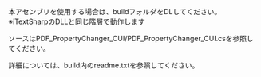 本アセンブリを使用する場合は、buildフォルダをDLしてください。
※iTextSharpのDLLと同じ階層で動作します

ソースはPDF_PropertyChanger_CUI/PDF_PropertyChanger_CUI.csを参照してください。

詳細については、build内のreadme.txtを参照してください。
